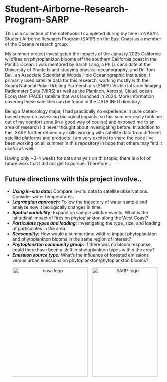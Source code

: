 # Student-Airborne-Research-Program-SARP
This is a collection of the notebooks I completed during my time in NASA's Student Airborne Research Program (SARP) on the East Coast as a member of the Oceans research group. 

My summer project investigated the impacts of the January 2025 California wildfires on phytoplankton blooms off the southern California coast in the Pacific Ocean. I was mentored by Sarah Lang, a Ph.D. candidate at the University of Phode Island studying physical oceanography, and Dr. Tom Bell, an Associate Scientist at Woods Hole Oceanographic Institution. I primarily used satellite data for this research, working mostly with the Suomi National Polar-Orbiting Partnership's (SNPP) Visible Infrared Imaging Radiometer Suite (VIIRS) as well as the Plankton, Aerosol, Cloud, ocean Ecosystem (PACE) satellite that was launched in 2024. More information covering these satellites can be found in the DATA INFO directory.

Being a Meteorology major, I had practically no experience in pure ocean-based research assessing biological impacts, so this summer really took me out of my comfort zone (in a good way of course) and exposed me to an area of research I'd never thought about investigating before. In addition to this, SARP further refined my skills working with satellite data from different satellite platforms and products. I am very excited to share the code I've been working on all summer in this repository in hope that others may find it useful as well. 

Having only ~3-4 weeks for data analysis on this topic, there is a lot of future work that I did not get to pursue. Therefore... 

Future directions with this project involve..
--------
- *__Using in-situ data:__* Compare in-situ data to satellite observations. Consider water temperatures.
- *__Lagrangian approach:__* Follow the trajectory of water sample and analyze how it biologically changes in time. 
- *__Spatial variability:__* Expand on sample wildfire events. What is the latitudinal impact of fires on phytoplankton along the West Coast?
- *__Particulate types and loading:__* Investigating the type, size, and loading of particulates in the area.
- *__Seasonality:__* How would a summertime wildfire impact phytoplankton and phytoplankton blooms in the same region of interest?
- *__Phytoplankton community group:__* If there was no bloom response, could there have been a shift in phytoplankton types within the area?
- *__Emission source type:__* What’s the influence of forested emissions versus urban emissions on phytoplankton/phytoplankton blooms?
<p align="center">
<img width="240" height="350" alt="nasa logo" src="https://github.com/user-attachments/assets/71192d75-063e-445f-8c68-f5a22bcb0adc"  hspace="10">  <img width="210" height="350" alt="SARP-logo" src="https://github.com/user-attachments/assets/56fd6944-1306-4eac-a35e-1922138500ea">
</p>
